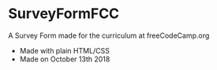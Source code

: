 # SurveyFormFCC
A Survey Form made for the curriculum at freeCodeCamp.org

- Made with plain HTML/CSS 
- Made on October 13th 2018
